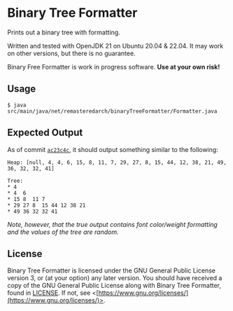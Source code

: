 # Binary Tree Formatter

Prints out a binary tree with formatting.

Written and tested with OpenJDK 21 on Ubuntu 20.04 & 22.04. It may work on other versions, but there is no guarantee.

Binary Free Formatter is work in progress software. **Use at your own risk!**

## Usage

```
$ java src/main/java/net/remasteredarch/binaryTreeFormatter/Formatter.java
```

## Expected Output
As of commit [`ac23c4c`](https://github.com/RemasteredArch/binaryTreeFormatter/commit/ac23c4c2b9ab8387504bdb963350d6d0b8c1d108), it should output something similar to the following:
```
Heap: [null, 4, 4, 6, 15, 8, 11, 7, 29, 27, 8, 15, 44, 12, 38, 21, 49, 36, 32, 32, 41]

Tree:
* 4
* 4  6
* 15 8  11 7
* 29 27 8  15 44 12 38 21
* 49 36 32 32 41
```
*Note, however, that the true output contains font color/weight formatting and the values of the tree are random.*

## License

Binary Tree Formatter is licensed under the GNU General Public License version 3, or (at your option) any later version. You should have received a copy of the GNU General Public License along with Binary Tree Formatter, found in [LICENSE](./LICENSE). If not, see <[https://www.gnu.org/licenses/](https://www.gnu.org/licenses/)>.
